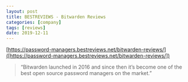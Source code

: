 ```yaml
---
layout: post
title: BESTREVIEWS - Bitwarden Reviews
categories: [company]
tags: [reviews]
date: 2019-12-11
---
```


[https://password-managers.bestreviews.net/bitwarden-reviews/]([https://password-managers.bestreviews.net/bitwarden-reviews/])

> “Bitwarden launched in 2016 and since then it’s become one of the best open source password managers on the market.”
